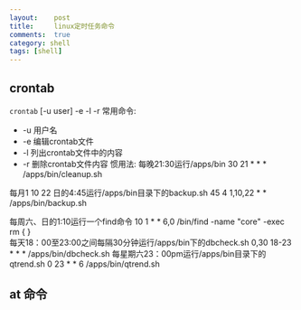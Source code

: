 ```yaml
---
layout:    post
title:     linux定时任务命令
comments:  true
category: shell
tags: [shell]
---
```


## crontab
`crontab` [-u user] -e -l -r
 常用命令:
* -u 用户名
* -e 编辑crontab文件
* -l 列出crontab文件中的内容
* -r 删除crontab文件内容
  惯用法:
每晚21:30运行/apps/bin
	30 21 * * * /apps/bin/cleanup.sh

每月1 10 22 日的4:45运行/apps/bin目录下的backup.sh
	45 4 1,10,22 * * /apps/bin/backup.sh

每周六、日的1:10运行一个find命令
	10 1 * * 6,0 /bin/find -name "core" -exec rm { } \
每天18：00至23:00之间每隔30分钟运行/apps/bin下的dbcheck.sh
	0,30 18-23 * * * /apps/bin/dbcheck.sh
每星期六23：00pm运行/apps/bin目录下的qtrend.sh
	0 23 * * 6 /apps/bin/qtrend.sh

## at 命令
